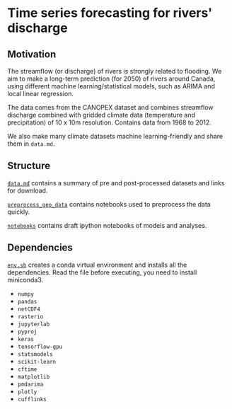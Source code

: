 # Time series forecasting for rivers' discharge

## Motivation
The streamflow (or discharge) of rivers is strongly related to flooding. We aim to make a long-term prediction (for 2050) of rivers around Canada, using different machine learning/statistical models, such as ARIMA and local linear regression.

The data comes from the CANOPEX dataset and combines streamflow discharge combined with gridded climate data (temperature and precipitation) of 10 x 10m resolution. Contains data from 1968 to 2012.

We also make many climate datasets machine learning-friendly and share them in `data.md`.

## Structure
[`data.md`](https://github.com/cc-ai/climate-code/blob/master/data.md) contains a summary of pre and post-processed datasets and links for download.

[`preprocess_geo_data`](https://github.com/cc-ai/climate-code/tree/master/preprocess_geo_data) contains notebooks used to preprocess the data quickly.

[`notebooks`](https://github.com/cc-ai/climate-code/tree/master/notebooks) contains draft ipython notebooks of models and analyses.

## Dependencies

[`env.sh`](https://github.com/cc-ai/climate-code/blob/master/env.sh) creates a conda virtual environment and installs all the dependencies. Read the file before executing, you need to install miniconda3.

* `numpy`
* `pandas`
* `netCDF4`
* `rasterio`
* `jupyterlab`
* `pyproj`
* `keras`
* `tensorflow-gpu`
* `statsmodels`
* `scikit-learn`
* `cftime`
* `matplotlib`
* `pmdarima`
* `plotly`
* `cufflinks`
